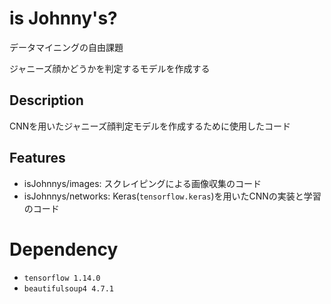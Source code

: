 is Johnny's?
====

データマイニングの自由課題

ジャニーズ顔かどうかを判定するモデルを作成する

## Description
CNNを用いたジャニーズ顔判定モデルを作成するために使用したコード

## Features
- isJohnnys/images: スクレイピングによる画像収集のコード
- isJohnnys/networks: Keras(`tensorflow.keras`)を用いたCNNの実装と学習のコード

# Dependency
- `tensorflow 1.14.0`
- `beautifulsoup4 4.7.1`

 
